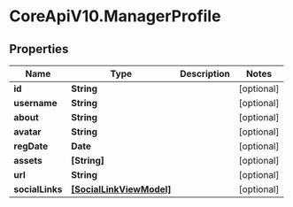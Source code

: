 # CoreApiV10.ManagerProfile

## Properties
Name | Type | Description | Notes
------------ | ------------- | ------------- | -------------
**id** | **String** |  | [optional] 
**username** | **String** |  | [optional] 
**about** | **String** |  | [optional] 
**avatar** | **String** |  | [optional] 
**regDate** | **Date** |  | [optional] 
**assets** | **[String]** |  | [optional] 
**url** | **String** |  | [optional] 
**socialLinks** | [**[SocialLinkViewModel]**](SocialLinkViewModel.md) |  | [optional] 


